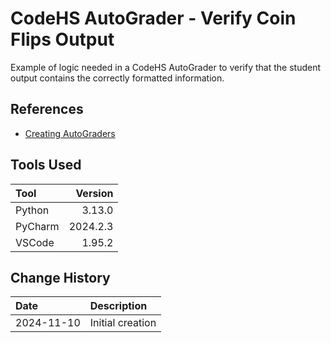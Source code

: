 # CodeHS AutoGrader - Verify Coin Flips Output
Example of logic needed in a CodeHS AutoGrader to verify that the student
output contains the correctly formatted information.

## References

* [Creating AutoGraders](https://help.codehs.com/en/articles/2119075-creating-autograders-to-check-student-code)

## Tools Used

| Tool     |  Version |
|:---------|---------:|
| Python   | 3.13.0   |
| PyCharm  | 2024.2.3 |
| VSCode   | 1.95.2   |

## Change History

| Date       | Description      |
|:-----------|:-----------------|
| 2024-11-10 | Initial creation |
